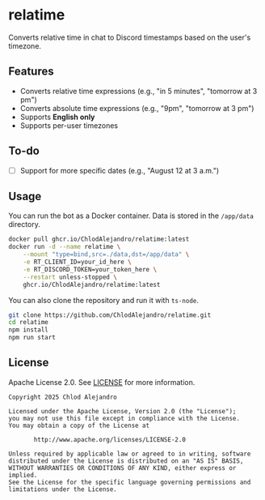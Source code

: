 # relatime
Converts relative time in chat to Discord timestamps based on the user's timezone.

## Features
- Converts relative time expressions (e.g., "in 5 minutes", "tomorrow at 3 pm")
- Converts absolute time expressions (e.g., "9pm", "tomorrow at 3 pm")
- Supports **English only**
- Supports per-user timezones

## To-do
- [ ] Support for more specific dates (e.g., "August 12 at 3 a.m.") 

## Usage
You can run the bot as a Docker container. Data is stored in the `/app/data` directory.
```bash
docker pull ghcr.io/ChlodAlejandro/relatime:latest
docker run -d --name relatime \
    --mount "type=bind,src=./data,dst=/app/data" \
    -e RT_CLIENT_ID=your_id_here \
    -e RT_DISCORD_TOKEN=your_token_here \
    --restart unless-stopped \
    ghcr.io/ChlodAlejandro/relatime:latest
```

You can also clone the repository and run it with `ts-node`.
```bash
git clone https://github.com/ChlodAlejandro/relatime.git
cd relatime
npm install
npm run start
```

## License
Apache License 2.0. See [LICENSE](LICENSE) for more information.
```
Copyright 2025 Chlod Alejandro

Licensed under the Apache License, Version 2.0 (the "License");
you may not use this file except in compliance with the License.
You may obtain a copy of the License at

       http://www.apache.org/licenses/LICENSE-2.0

Unless required by applicable law or agreed to in writing, software
distributed under the License is distributed on an "AS IS" BASIS,
WITHOUT WARRANTIES OR CONDITIONS OF ANY KIND, either express or implied.
See the License for the specific language governing permissions and
limitations under the License.
```
